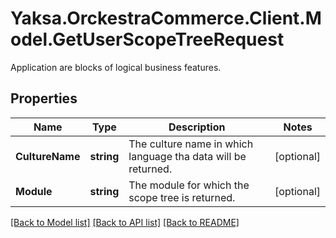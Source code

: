 # Yaksa.OrckestraCommerce.Client.Model.GetUserScopeTreeRequest
Application are blocks of logical business features.

## Properties

Name | Type | Description | Notes
------------ | ------------- | ------------- | -------------
**CultureName** | **string** | The culture name in which language tha data will be returned. | [optional] 
**Module** | **string** | The module for which the scope tree is returned. | [optional] 

[[Back to Model list]](../README.md#documentation-for-models) [[Back to API list]](../README.md#documentation-for-api-endpoints) [[Back to README]](../README.md)

